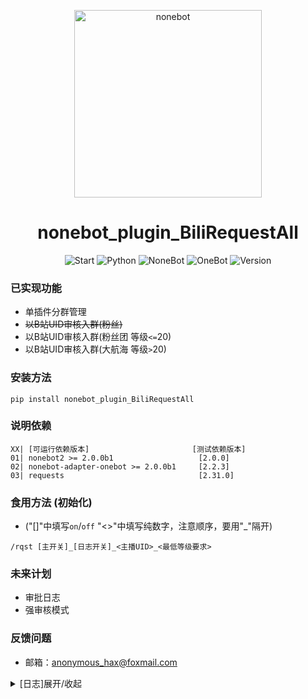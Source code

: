 <p align="center">
  <a href="https://v2.nonebot.dev/"><img src="https://raw.githubusercontent.com/Shadow403/nonebot_plugin_BiliRequestAll/image/nonebot_plugin_BilirequestAll_logo.png" width="300" height="300" alt="nonebot"></a>
</p>

<div align="center"> 

# nonebot_plugin_BiliRequestAll

<div>

<div align=left> <div>


<p align="center">
  <img src=https://img.shields.io/github/stars/Shadow403/nonebot_plugin_BiliRequestAll.svg alt="Start">
  <img src="https://img.shields.io/badge/python-3.10+-blue.svg" alt="Python">
  <img src="https://img.shields.io/badge/nonebot-2.0.0+-red.svg" alt="NoneBot">
  <img src="https://img.shields.io/badge/onebot-2.2.3+-darkgreen.svg" alt="OneBot">
  <img src="https://img.shields.io/badge/version-0.3.0-yellow.svg" alt="Version">
  </a>
</p>

### 已实现功能
- 单插件分群管理
- ~~以B站UID审核入群(粉丝)~~
- 以B站UID审核入群(粉丝团 等级`<=`20)
- 以B站UID审核入群(大航海 等级`>`20)

### 安装方法

```
pip install nonebot_plugin_BiliRequestAll
```

### 说明依赖
```
XX| [可运行依赖版本]                       [测试依赖版本]
01| nonebot2 >= 2.0.0b1                   [2.0.0]
02| nonebot-adapter-onebot >= 2.0.0b1     [2.2.3]
03| requests                              [2.31.0]
```
### 食用方法 (初始化)
- ("[]"中填写`on`/`off` "<>"中填写纯数字，注意顺序，要用"_"隔开)
```
/rqst [主开关]_[日志开关]_<主播UID>_<最低等级要求>
``` 

### 未来计划
- 审批日志
- 强审核模式

### 反馈问题
- 邮箱：anonymous_hax@foxmail.com

<details>
<summary>[日志]展开/收起</summary>

- 2022/10/03 [V0.1.0] 发布此插件
- 2023/01/18 [V0.2.0] 更新插件数据结构，新增大航海入群功能
- 2023/01/19 [V0.2.1] json加载问题 [issues https://github.com/Shadow403/nonebot_plugin_BiliRequestAll/issues/6], 修复粉丝牌审核模块
- 2023/10/01 [v0.3.0] 重写该插件